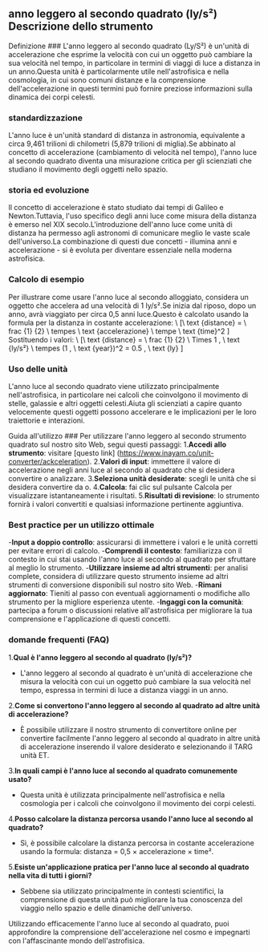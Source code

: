 ## anno leggero al secondo quadrato (ly/s²) Descrizione dello strumento

Definizione ###
L'anno leggero al secondo quadrato (Ly/S²) è un'unità di accelerazione che esprime la velocità con cui un oggetto può cambiare la sua velocità nel tempo, in particolare in termini di viaggi di luce a distanza in un anno.Questa unità è particolarmente utile nell'astrofisica e nella cosmologia, in cui sono comuni distanze e la comprensione dell'accelerazione in questi termini può fornire preziose informazioni sulla dinamica dei corpi celesti.

### standardizzazione
L'anno luce è un'unità standard di distanza in astronomia, equivalente a circa 9,461 trilioni di chilometri (5,879 trilioni di miglia).Se abbinato al concetto di accelerazione (cambiamento di velocità nel tempo), l'anno luce al secondo quadrato diventa una misurazione critica per gli scienziati che studiano il movimento degli oggetti nello spazio.

### storia ed evoluzione
Il concetto di accelerazione è stato studiato dai tempi di Galileo e Newton.Tuttavia, l'uso specifico degli anni luce come misura della distanza è emerso nel XIX secolo.L'introduzione dell'anno luce come unità di distanza ha permesso agli astronomi di comunicare meglio le vaste scale dell'universo.La combinazione di questi due concetti - illumina anni e accelerazione - si è evoluta per diventare essenziale nella moderna astrofisica.

### Calcolo di esempio
Per illustrare come usare l'anno luce al secondo alloggiato, considera un oggetto che accelera ad una velocità di 1 ly/s².Se inizia dal riposo, dopo un anno, avrà viaggiato per circa 0,5 anni luce.Questo è calcolato usando la formula per la distanza in costante accelerazione:
\ [\ text {distance} = \ frac {1} {2} \ tempes \ text {accelerazione} \ tempe \ text {time}^2 \]
Sostituendo i valori:
\ [\ text {distance} = \ frac {1} {2} \ Times 1 \, \ text {ly/s²} \ tempes (1 \, \ text {year})^2 = 0.5 \, \ text {ly} \]

### Uso delle unità
L'anno luce al secondo quadrato viene utilizzato principalmente nell'astrofisica, in particolare nei calcoli che coinvolgono il movimento di stelle, galassie e altri oggetti celesti.Aiuta gli scienziati a capire quanto velocemente questi oggetti possono accelerare e le implicazioni per le loro traiettorie e interazioni.

Guida all'utilizzo ###
Per utilizzare l'anno leggero al secondo strumento quadrato sul nostro sito Web, segui questi passaggi:
1.**Accedi allo strumento**: visitare [questo link] (https://www.inayam.co/unit-converter/ackceleration).
2.**Valori di input**: immettere il valore di accelerazione negli anni luce al secondo al quadrato che si desidera convertire o analizzare.
3.**Seleziona unità desiderate**: scegli le unità che si desidera convertire da o.
4.**Calcola**: fai clic sul pulsante Calcola per visualizzare istantaneamente i risultati.
5.**Risultati di revisione**: lo strumento fornirà i valori convertiti e qualsiasi informazione pertinente aggiuntiva.

### Best practice per un utilizzo ottimale
-**Input a doppio controllo**: assicurarsi di immettere i valori e le unità corretti per evitare errori di calcolo.
-**Comprendi il contesto**: familiarizza con il contesto in cui stai usando l'anno luce al secondo al quadrato per sfruttare al meglio lo strumento.
-**Utilizzare insieme ad altri strumenti**: per analisi complete, considera di utilizzare questo strumento insieme ad altri strumenti di conversione disponibili sul nostro sito Web.
-**Rimani aggiornato**: Tieniti al passo con eventuali aggiornamenti o modifiche allo strumento per la migliore esperienza utente.
-**Ingaggi con la comunità**: partecipa a forum o discussioni relative all'astrofisica per migliorare la tua comprensione e l'applicazione di questi concetti.

### domande frequenti (FAQ)

1.**Qual è l'anno leggero al secondo al quadrato (ly/s²)?**
- L'anno leggero al secondo al quadrato è un'unità di accelerazione che misura la velocità con cui un oggetto può cambiare la sua velocità nel tempo, espressa in termini di luce a distanza viaggi in un anno.

2.**Come si convertono l'anno leggero al secondo al quadrato ad altre unità di accelerazione?**
- È possibile utilizzare il nostro strumento di convertitore online per convertire facilmente l'anno leggero al secondo al quadrato in altre unità di accelerazione inserendo il valore desiderato e selezionando il TARG unità ET.

3.**In quali campi è l'anno luce al secondo al quadrato comunemente usato?**
- Questa unità è utilizzata principalmente nell'astrofisica e nella cosmologia per i calcoli che coinvolgono il movimento dei corpi celesti.

4.**Posso calcolare la distanza percorsa usando l'anno luce al secondo al quadrato?**
- Sì, è possibile calcolare la distanza percorsa in costante accelerazione usando la formula: distanza = 0,5 × accelerazione × time².

5.**Esiste un'applicazione pratica per l'anno luce al secondo al quadrato nella vita di tutti i giorni?**
- Sebbene sia utilizzato principalmente in contesti scientifici, la comprensione di questa unità può migliorare la tua conoscenza del viaggio nello spazio e delle dinamiche dell'universo.

Utilizzando efficacemente l'anno luce al secondo al quadrato, puoi approfondire la comprensione dell'accelerazione nel cosmo e impegnarti con l'affascinante mondo dell'astrofisica.